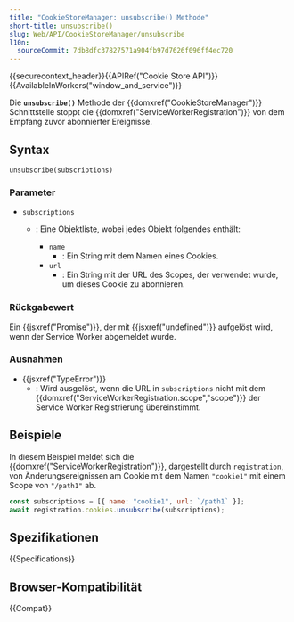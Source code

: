 ```yaml
---
title: "CookieStoreManager: unsubscribe() Methode"
short-title: unsubscribe()
slug: Web/API/CookieStoreManager/unsubscribe
l10n:
  sourceCommit: 7db8dfc37827571a904fb97d7626f096ff4ec720
---
```


{{securecontext_header}}{{APIRef("Cookie Store API")}}{{AvailableInWorkers("window_and_service")}}

Die **`unsubscribe()`** Methode der {{domxref("CookieStoreManager")}} Schnittstelle stoppt die {{domxref("ServiceWorkerRegistration")}} von dem Empfang zuvor abonnierter Ereignisse.

## Syntax

```js-nolint
unsubscribe(subscriptions)
```

### Parameter

- `subscriptions`

  - : Eine Objektliste, wobei jedes Objekt folgendes enthält:

    - `name`
      - : Ein String mit dem Namen eines Cookies.
    - `url`
      - : Ein String mit der URL des Scopes, der verwendet wurde, um dieses Cookie zu abonnieren.

### Rückgabewert

Ein {{jsxref("Promise")}}, der mit {{jsxref("undefined")}} aufgelöst wird, wenn der Service Worker abgemeldet wurde.

### Ausnahmen

- {{jsxref("TypeError")}}
  - : Wird ausgelöst, wenn die URL in `subscriptions` nicht mit dem {{domxref("ServiceWorkerRegistration.scope","scope")}} der Service Worker Registrierung übereinstimmt.

## Beispiele

In diesem Beispiel meldet sich die {{domxref("ServiceWorkerRegistration")}}, dargestellt durch `registration`, von Änderungsereignissen am Cookie mit dem Namen `"cookie1"` mit einem Scope von `"/path1"` ab.

```js
const subscriptions = [{ name: "cookie1", url: `/path1` }];
await registration.cookies.unsubscribe(subscriptions);
```

## Spezifikationen

{{Specifications}}

## Browser-Kompatibilität

{{Compat}}
